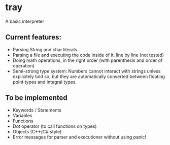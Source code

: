 # tray

A basic interpreter

## Current features:

- Parsing String and char literals
- Parsing a file and executing the code inside of it, line by line (not tested)
- Doing math operations, in the right order (with parenthesis and order of operation)
- Semi-strong type system: Numbers cannot interact with strings unless explicitely told so, but they are automatically converted between floating point types and integral types.

## To be implemented

- Keywords / Statements
- Variables
- Functions
- Dot operator (to call functions on types)
- Objects (C++/C# style)
- Error messages for parser and executioner without using panic!

